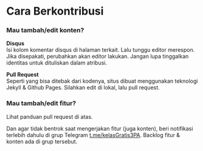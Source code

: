 # Cara Berkontribusi

### Mau tambah/edit konten?

**Disqus**  
Isi kolom komentar disqus di halaman terkait. Lalu tunggu editor merespon. Jika disepakati, perubahkan akan editor lakukan. Jangan lupa tinggalkan identitas untuk dituliskan dalam atribusi.

**Pull Request**  
Seperti yang bisa ditebak dari kodenya, situs dibuat menggunakan teknologi Jekyll & Github Pages. Silahkan edit di lokal, lalu pull request.

### Mau tambah/edit fitur?

Lihat panduan pull request di atas.

Dan agar tidak bentrok saat mengerjakan fitur (juga konten), beri notifikasi terlebih dahulu di grup Telegram <a href="https://t.me/kelasGratis3PA">t.me/kelasGratis3PA</a>. Backlog fitur & konten ada di grup tersebut.